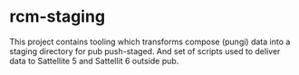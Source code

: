 # rcm-staging
This project contains tooling which transforms compose (pungi) data into a staging directory for pub push-staged. And set of scripts used to deliver data to Sattellite 5 and Sattellit 6 outside pub.
